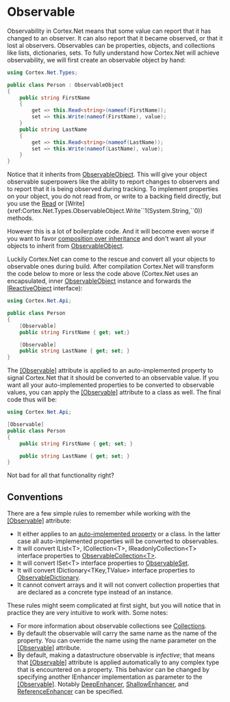 # Observable

Observability in Cortex.Net means that some value can report that it has changed to an observer. 
It can also report that it became observed, or that it lost al observers.
Observables can be properties, objects, and collections like lists, dictionaries, sets.
To fully understand how Cortex.Net will achieve observability, we will first create an observable object by hand:

```csharp
using Cortex.Net.Types;

public class Person : ObservableObject
{
    public string FirstName
    {
        get => this.Read<string>(nameof(FirstName));
        set => this.Write(nameof(FirstName), value);
	}
    public string LastName
    {
        get => this.Read<string>(nameof(LastName));
        set => this.Write(nameof(LastName), value);
	}
}
```

Notice that it inherits from [ObservableObject](xref:Cortex.Net.Types.ObservableObject). This will give your
object observable superpowers like the ability to report changes to observers and to report that it is being
observed during tracking. To implement properties on your object, you do not read from, or write to a backing
field directly, but you use the [Read](xref:Cortex.Net.Types.ObservableObject.Read``1(System.String)) or
[Write](xref:Cortex.Net.Types.ObservableObject.Write``1(System.String,``0)) methods.

However this is a lot of boilerplate code. And it will become even worse if you want to favor [composition
over inheritance](https://en.wikipedia.org/wiki/Composition_over_inheritance) and don't want all your
objects to inherit from [ObservableObject](xref:Cortex.Net.Types.ObservableObject).

Luckily Cortex.Net can come to the rescue and convert all your objects to observable ones during build.
After compilation Cortex.Net will transform the code below to more or less the code above (Cortex.Net uses an
encapsulated, inner [ObservableObject](xref:Cortex.Net.Types.ObservableObject) instance and forwards
the [IReactiveObject](xref:Cortex.Net.IReactiveObject) interface):

```csharp
using Cortex.Net.Api;

public class Person
{
    [Observable]
    public string FirstName { get; set;}

    [Observable]
    public string LastName { get; set; }
}
```

The [[Observable]](xref:Cortex.Net.Api.ObservableAttribute) attribute is applied to an auto-implemented property to signal
Cortex.Net that it should be converted to an observable value. If you want all your auto-implemented properties to be converted
to observable values, you can apply the [[Observable]](xref:Cortex.Net.Api.ObservableAttribute) attribute to a class as well.
The final code thus will be:

```csharp
using Cortex.Net.Api;

[Observable]
public class Person
{
    public string FirstName { get; set; }

    public string LastName { get; set; }
}
```

Not bad for all that functionality right?

## Conventions

There are a few simple rules to remember while working with the [[Observable]](xref:Cortex.Net.Api.ObservableAttribute) attribute:

- It either applies to an [auto-implemented property](https://docs.microsoft.com/en-us/dotnet/csharp/programming-guide/classes-and-structs/auto-implemented-properties)
  or a class. In the latter case all auto-implemented properties will be converted to observables.
- It will convert IList&lt;T&gt;, ICollection&lt;T&gt;, IReadonlyCollection&lt;T&gt; interface properties to [ObservableCollection&lt;T&gt;](xref:Cortex.Net.Types.ObservableCollection`1).
- It will convert ISet&lt;T&gt; interface properties to [ObservableSet](xref:Cortex.Net.Types.ObservableSet).
- It will convert IDictionary&lt;TKey,TValue&gt; interface properties to [ObservableDictionary](xref:Cortex.Net.Types.ObservableDictionary).
- It cannot convert arrays and it will not convert collection properties that are declared as a concrete type instead of an instance.

These rules might seem complicated at first sight, but you will notice that in practice they are very intuitive to work with.
Some notes:

- For more information about observable collections see [Collections](collections.md).
- By default the observable will carry the same name as the name of the property. You can override the name using
  the name parameter on the [[Observable]](xref:Cortex.Net.Api.ObservableAttribute) attribute.
- By default, making a datastructure observable is _infective_; that means that [[Observable]](xref:Cortex.Net.Api.ObservableAttribute)
  attribute is applied automatically to any complex type that is encountered on a property.
  This behavior can be changed by specifying another IEnhancer implementation as parameter to the 
  [[Observable]](xref:Cortex.Net.Api.ObservableAttribute). 
  Notably [DeepEnhancer](xref:Cortex.Net.Types.DeepEnhancer), [ShallowEnhancer](xref:Cortex.Net.Types.ShallowEnhancer),
  and [ReferenceEnhancer](xref:Cortex.Net.Types.ReferenceEnhancer) can be specified. 
